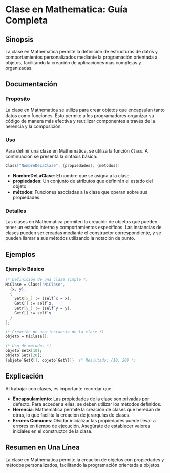 <!--
Meta Description: # Clase en Mathematica: Guía Completa ## Sinopsis La clase en Mathematica permite la definición de estructuras de datos y comportamientos personalizad...
Meta Keywords: clase, mathematica, que, creación, propiedades
-->

# Clase en Mathematica: Guía Completa

## Sinopsis
La clase en Mathematica permite la definición de estructuras de datos y comportamientos personalizados mediante la programación orientada a objetos, facilitando la creación de aplicaciones más complejas y organizadas.

## Documentación
### Propósito
La clase en Mathematica se utiliza para crear objetos que encapsulan tanto datos como funciones. Esto permite a los programadores organizar su código de manera más efectiva y reutilizar componentes a través de la herencia y la composición.

### Uso
Para definir una clase en Mathematica, se utiliza la función `Class`. A continuación se presenta la sintaxis básica:

```mathematica
Class["NombreDeLaClase", {propiedades}, {métodos}]
```

- **NombreDeLaClase**: El nombre que se asigna a la clase.
- **propiedades**: Un conjunto de atributos que definirán el estado del objeto.
- **métodos**: Funciones asociadas a la clase que operan sobre sus propiedades.

### Detalles
Las clases en Mathematica permiten la creación de objetos que pueden tener un estado interno y comportamientos específicos. Las instancias de clases pueden ser creadas mediante el constructor correspondiente, y se pueden llamar a sus métodos utilizando la notación de punto.

## Ejemplos
### Ejemplo Básico
```mathematica
(* Definición de una clase simple *)
MiClase = Class["MiClase", 
  {x, y}, 
  {
    SetX[x_] := (self`x = x),
    GetX[] := self`x,
    SetY[y_] := (self`y = y),
    GetY[] := self`y
  }
];

(* Creación de una instancia de la clase *)
objeto = MiClase[];

(* Uso de métodos *)
objeto`SetX[10];
objeto`SetY[20];
{objeto`GetX[], objeto`GetY[]}  (* Resultado: {10, 20} *)
```

## Explicación
Al trabajar con clases, es importante recordar que:

- **Encapsulamiento**: Las propiedades de la clase son privadas por defecto. Para acceder a ellas, se deben utilizar los métodos definidos.
- **Herencia**: Mathematica permite la creación de clases que heredan de otras, lo que facilita la creación de jerarquías de clases.
- **Errores Comunes**: Olvidar inicializar las propiedades puede llevar a errores en tiempo de ejecución. Asegúrate de establecer valores iniciales en el constructor de la clase.

## Resumen en Una Línea
La clase en Mathematica permite la creación de objetos con propiedades y métodos personalizados, facilitando la programación orientada a objetos.